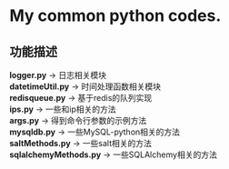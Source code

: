 # My common python codes.
功能描述
----
**logger.py** -> 日志相关模块  
**datetimeUtil.py** -> 时间处理函数相关模块  
**redisqueue.py** -> 基于redis的队列实现  
**ips.py** -> 一些和ip相关的方法  
**args.py** -> 得到命令行参数的示例方法  
**mysqldb.py** -> 一些MySQL-python相关的方法  
**saltMethods.py** -> 一些salt相关的方法  
**sqlalchemyMethods.py** -> 一些SQLAlchemy相关的方法  
